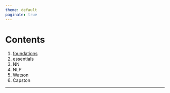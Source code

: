 ```yaml
---
theme: default
paginate: true
---
```

# Contents

1. [foundations](foundations.html)
2. essentials
3. NN
4. NLP
5. Watson
6. Capston

---

